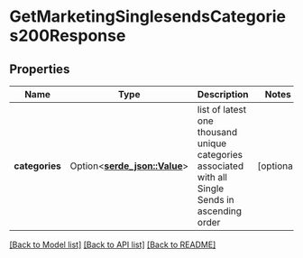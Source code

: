 # GetMarketingSinglesendsCategories200Response

## Properties

Name | Type | Description | Notes
------------ | ------------- | ------------- | -------------
**categories** | Option<[**serde_json::Value**](.md)> | list of latest one thousand unique categories associated with all Single Sends in ascending order | [optional]

[[Back to Model list]](../README.md#documentation-for-models) [[Back to API list]](../README.md#documentation-for-api-endpoints) [[Back to README]](../README.md)


